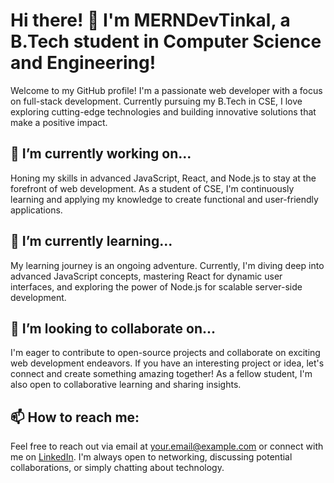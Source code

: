 # Hi there! 👋 I'm MERNDevTinkal, a B.Tech student in Computer Science and Engineering!

Welcome to my GitHub profile! I'm a passionate web developer with a focus on full-stack development. Currently pursuing my B.Tech in CSE, I love exploring cutting-edge technologies and building innovative solutions that make a positive impact.

## 🔭 I’m currently working on...

Honing my skills in advanced JavaScript, React, and Node.js to stay at the forefront of web development. As a student of CSE, I'm continuously learning and applying my knowledge to create functional and user-friendly applications.

## 🌱 I’m currently learning...

My learning journey is an ongoing adventure. Currently, I'm diving deep into advanced JavaScript concepts, mastering React for dynamic user interfaces, and exploring the power of Node.js for scalable server-side development.

## 👯 I’m looking to collaborate on...

I'm eager to contribute to open-source projects and collaborate on exciting web development endeavors. If you have an interesting project or idea, let's connect and create something amazing together! As a fellow student, I'm also open to collaborative learning and sharing insights.

## 📫 How to reach me:

Feel free to reach out via email at your.email@example.com or connect with me on [LinkedIn](https://www.linkedin.com/in/your-linkedin-profile/). I'm always open to networking, discussing potential collaborations, or simply chatting about technology.

<!---
MERNDevTinkal/MERNDevTinkal is a ✨ special ✨ repository because its `README.md` (this file) appears on your GitHub profile.
You can click the Preview link to take a look at your changes.
--->
